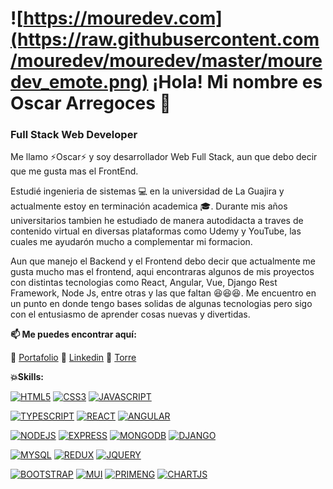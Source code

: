 
# ![https://mouredev.com](https://raw.githubusercontent.com/mouredev/mouredev/master/mouredev_emote.png) ¡Hola! Mi nombre es Oscar Arregoces 👋
### Full Stack Web Developer

Me llamo ⚡Oscar⚡ y soy desarrollador Web Full Stack, aun que debo decir que me gusta mas el FrontEnd.

Estudié ingenieria de sistemas 💻  en la universidad de La Guajira y actualmente estoy en terminación academica 🎓. Durante mis años universitarios tambien he estudiado de manera autodidacta a traves de contenido virtual en diversas plataformas como Udemy y YouTube, las cuales me ayudarón mucho a complementar mi formacion.

Aun que manejo el Backend y el Frontend debo decir que actualmente me gusta mucho mas el frontend, aqui encontraras algunos de mis proyectos con distintas tecnologias como React, Angular, Vue, Django Rest Framework, Node Js, entre otras y las que faltan 😆😆😆. Me encuentro en un punto en donde tengo bases solidas de algunas tecnologias pero sigo con el entusiasmo de aprender cosas nuevas y divertidas.

**📫 Me puedes encontrar aquí:**

🔸 [Portafolio](https://oscarportafolio.netlify.app/)
🔸 [Linkedin](https://www.linkedin.com/in/oscararregoces/)
🔸 [Torre](https://torre.co/oiarregoces?r=Axw8yjDn)


**💥Skills:**

[![HTML5](https://img.shields.io/badge/%F0%9F%94%B6-HTML-orange)]()
[![CSS3](https://img.shields.io/badge/%F0%9F%94%B6-CSS-blue)]()
[![JAVASCRIPT](https://img.shields.io/badge/%F0%9F%94%B6-Javascript-yellow)]()

[![TYPESCRIPT](https://img.shields.io/badge/%F0%9F%94%B6-TypeScript-informational)]()
[![REACT](https://img.shields.io/badge/%F0%9F%94%B6-React-blue)]()
[![ANGULAR](https://img.shields.io/badge/%F0%9F%94%B6-Angular-red)]()

[![NODEJS](https://img.shields.io/badge/%F0%9F%94%B6-Node%20Js-green)]()
[![EXPRESS](https://img.shields.io/badge/%F0%9F%94%B6-Express-lightgrey)]()
[![MONGODB](https://img.shields.io/badge/%F0%9F%94%B6-Mongo%20DB-brightgreen)]()
[![DJANGO](https://img.shields.io/badge/%F0%9F%94%B6-Django%20Rest%20Framework-yellowgreen)]()

[![MYSQL](https://img.shields.io/badge/%F0%9F%94%B6-My%20SQL-critical)]()
[![REDUX](https://img.shields.io/badge/%F0%9F%94%B6-Redux-blueviolet)]()
[![JQUERY](https://img.shields.io/badge/%F0%9F%94%B6-JQuery-yellow)]()

[![BOOTSTRAP](https://img.shields.io/badge/%F0%9F%94%B6-Bootstrap-blueviolet)]()
[![MUI](https://img.shields.io/badge/%F0%9F%94%B6-Material%20UI-blue)]()
[![PRIMENG](https://img.shields.io/badge/%F0%9F%94%B6-Prime%20Ng-critical)]()
[![CHARTJS](https://img.shields.io/badge/%F0%9F%94%B6-Chart%20Js-lightgrey)]()



